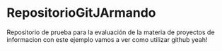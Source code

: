 # RepositorioGitJArmando
Repositorio de prueba para la evaluación de la materia de proyectos de informacion
con este ejemplo vamos a ver como utilizar github yeah!
